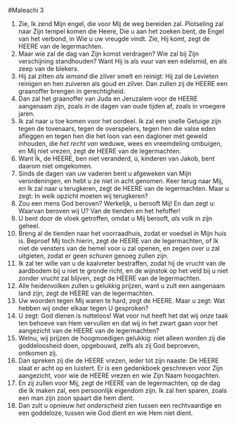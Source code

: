 #Maleachi 3
1. Zie, Ik zend Mijn engel, die voor Mij de weg bereiden zal. Plotseling zal naar Zijn tempel komen die Heere, Die u aan het zoeken bent, de Engel van het verbond, in Wie u uw vreugde vindt. Zie, Hij komt, zegt de HEERE van de legermachten. 
2. Maar wie zal de dag van Zijn komst verdragen? Wie zal bij Zijn verschijning standhouden? Want Hij is als vuur van een edelsmid, en als zeep van de blekers.
3. Hij zal zitten *als iemand* die zilver smelt en reinigt: Hij zal de Levieten reinigen en hen zuiveren als goud en zilver. Dan zullen zij de HEERE een graanoffer brengen in gerechtigheid.
4. Dan zal het graanoffer van Juda en Jeruzalem voor de HEERE aangenaam zijn, zoals *in* de dagen van oude tijden af, zoals in vroegere jaren. 
5. Ik zal naar u toe komen voor het oordeel. Ik zal een snelle Getuige zijn tegen de tovenaars, tegen de overspelers, tegen hen die valse eden afleggen en tegen hen die het loon van een dagloner met geweld inhouden, die *het recht van* weduwe, wees en vreemdeling ombuigen, en Mij niet vrezen, zegt de HEERE van de legermachten.
6. Want Ík, de HEERE, ben niet veranderd, ú, kinderen van Jakob, bent daarom niet omgekomen. 
7. Sinds de dagen van uw vaderen bent u afgeweken van Mijn verordeningen, en hebt u ze niet in acht genomen. Keer terug naar Mij, en Ik zal naar u terugkeren, zegt de HEERE van de legermachten. Maar u zegt: In welk opzicht moeten wij terugkeren? 
8. Zou een mens God beroven? Werkelijk, u berooft Mij! En dan zegt u: Waarvan beroven wij U? Van de tienden en het hefoffer! 
9. U bent door de vloek getroffen, omdat u Mij berooft, *als* volk in zijn geheel. 
10. Breng al de tienden naar het voorraadhuis, zodat er voedsel in Mijn huis is. Beproef Mij toch hierin, zegt de HEERE van de legermachten, of Ik niet de vensters van de hemel voor u zal openen, en zegen over u zal uitgieten, zodat er geen *schuren* genoeg zullen zijn. 
11. Ik zal ter wille van u de kaalvreter bestraffen, zodat hij de vrucht van de aardbodem bij u niet te gronde richt, en de wijnstok op het veld bij u niet zonder vrucht zal blijven, zegt de HEERE van de legermachten. 
12. Alle heidenvolken zullen u gelukkig prijzen, want u zult een aangenaam land zijn, zegt de HEERE van de legermachten.
13. Uw woorden tegen Mij waren te hard, zegt de HEERE. Maar u zegt: Wat hebben wij onder elkaar tegen U gesproken? 
14. U zegt: God dienen is nutteloos! Wat voor nut heeft het dat wij *onze* taak ten behoeve van Hem vervullen en dat wij in het zwart gaan voor het aangezicht van de HEERE van de legermachten? 
15. Welnu, wij prijzen de hoogmoedigen gelukkig: niet alleen worden zij die goddeloosheid doen, opgebouwd, zelfs als zij God beproeven, ontkomen zij. 
16. Dan spreken zij die de HEERE vrezen, ieder tot zijn naaste: De HEERE slaat er acht op en luistert. Er is een gedenkboek geschreven voor Zijn aangezicht, voor wie de HEERE vrezen en wie Zijn Naam hoogachten. 
17. En zij zullen voor Mij, zegt de HEERE van de legermachten, op de dag die Ik maken zal, een persoonlijk eigendom zijn. Ik zal hen sparen, zoals een man zijn zoon spaart die hem dient. 
18. Dan zult u opnieuw *het onderscheid* zien tussen een rechtvaardige en een goddeloze, tussen wie God dient en wie Hem niet dient.
